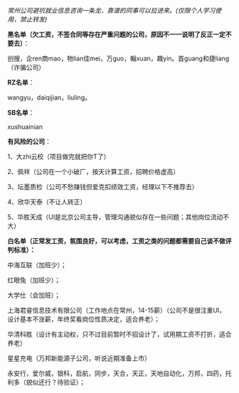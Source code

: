 *常州公司避坑就业信息咨询一条龙，靠谱的同事可以拉进来。(仅限个人学习使用，禁止转发)*

**黑名单（欠工资，不签合同等存在严重问题的公司，原因不一一说明了反正一定不要去）**：

创搜，企ren商mao，物lian佳mei，万guo，翰xuan，趣yin。首guang和捷liang（诈骗公司）

**RZ名单**：

wangyu，daiqijian，liuling。

**SB名单**：

xushuainian

**有风险的公司**：

1、大zhi云校（项目做完就把你T了）

2、佩祥（公司在一个小破厂，按天计算工资，招聘价格虚高）

3、坛墨质检（公司不愁赚钱但爱克扣绩效工资，经理以下不推荐去）

4、欣华天泰（不让人转正）

5、华胜天成（UI是北京公司主导，管理沟通貌似存在一些问题；其他岗位流动不大）

 

**白名单（正常发工资，氛围良好，可以考虑，工资之类的问题都需要自己谈不做评判标准）：**

中海互联（加班少）；

红眼兔（加班少）；

大学仕（会加班）；

上海君睿信息技术有限公司（工作地点在常州，14-15薪）（公司不是很注重UI，设计基本不涨薪，年终奖看岗位性质决定，适合养老）；

华清科胜（设计有主动权，只不过目前暂时不招设计了，试用期工资不打折，适合养老）

星星充电（万邦新能源子公司，听说近期准备上市）

永安行，爱尔威，银科，启航，同步，天合，天正，天地自动化，万邦，四药，托利多（貌似还行？待验证）；
